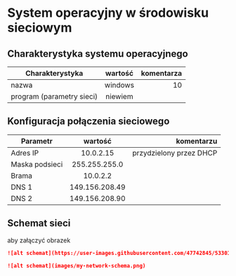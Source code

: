 System operacyjny w środowisku sieciowym
=========================================

Charakterystyka systemu operacyjnego
------------------------------------

| Charakterystyka | wartość           | komentarza |
| ------------- |:-------------:| -----:|
| nazwa      | windows | 10 |
| program (parametry sieci)      | niewiem |  |


Konfiguracja połączenia sieciowego
----------------------------------

| Parametr | wartość           | komentarzu |
| ------------- |:-------------:| -----:|
| Adres IP      | 10.0.2.15 | przydzielony przez DHCP |
| Maska podsieci      |255.255.255.0  |  |
| Brama      | 10.0.2.2 |  |
| DNS 1      | 149.156.208.49 |  |
| DNS 2      | 149.156.208.90 |  |

Schemat sieci
-------------

aby załączyć obrazek 

```markdown
![alt schemat](https://user-images.githubusercontent.com/47742845/53301891-5c665a80-3858-11e9-8233-a038196ecfc4.jpg)![alt schemat](https://github.com/adam-p/markdown-here/raw/master/src/common/images/icon48.png)

![alt schemat](images/my-network-schema.png)
```
